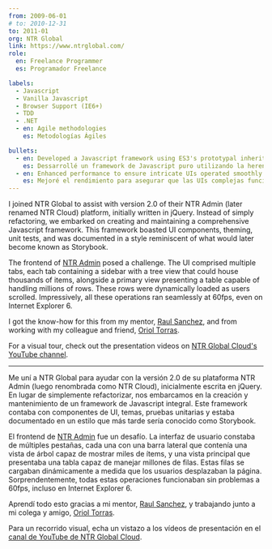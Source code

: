 ```yaml
---
from: 2009-06-01
# to: 2010-12-31
to: 2011-01
org: NTR Global
link: https://www.ntrglobal.com/
role:
  en: Freelance Programmer
  es: Programador Freelance

labels:
  - Javascript
  - Vanilla Javascript
  - Browser Support (IE6+)
  - TDD
  - .NET
  - en: Agile methodologies
    es: Metodologías Ágiles

bullets:
  - en: Developed a Javascript framework using ES3's prototypal inheritance
    es: Dessarrollé un framework de Javascript puro utilizando la herencia prototipal de ES3
  - en: Enhanced performance to ensure intricate UIs operated smoothly in older browsers
    es: Mejoré el rendimiento para asegurar que las UIs complejas funcionaran fluídamente en navegadores antiguos
---
```


I joined NTR Global to assist with version 2.0 of their NTR Admin (later renamed NTR Cloud) platform, initially written in jQuery. Instead of simply refactoring, we embarked on creating and maintaining a comprehensive Javascript framework. This framework boasted UI components, theming, unit tests, and was documented in a style reminiscent of what would later become known as Storybook.

The frontend of [NTR Admin][1] posed a challenge. The UI comprised multiple tabs, each tab containing a sidebar with a tree view that could house thousands of items, alongside a primary view presenting a table capable of handling millions of rows. These rows were dynamically loaded as users scrolled. Impressively, all these operations ran seamlessly at 60fps, even on Internet Explorer 6.

I got the know-how for this from my mentor, [Raul Sanchez][3], and from working with my colleague and friend, [Oriol Torras][4].

For a visual tour, check out the presentation videos on [NTR Global Cloud's YouTube channel][2].

---

Me uní a NTR Global para ayudar con la versión 2.0 de su plataforma NTR Admin (luego renombrada como NTR Cloud), inicialmente escrita en jQuery. En lugar de simplemente refactorizar, nos embarcamos en la creación y mantenimiento de un framework de Javascript integral. Este framework contaba con componentes de UI, temas, pruebas unitarias y estaba documentado en un estilo que más tarde sería conocido como Storybook.

El frontend de [NTR Admin][1] fue un desafío. La interfaz de usuario constaba de múltiples pestañas, cada una con una barra lateral que contenía una vista de árbol capaz de mostrar miles de ítems, y una vista principal que presentaba una tabla capaz de manejar millones de filas. Estas filas se cargaban dinámicamente a medida que los usuarios desplazaban la página. Sorprendentemente, todas estas operaciones funcionaban sin problemas a 60fps, incluso en Internet Explorer 6.

Aprendí todo esto gracias a mi mentor, [Raul Sanchez][3], y trabajando junto a mi colega y amigo, [Oriol Torras][4].

Para un recorrido visual, echa un vistazo a los vídeos de presentación en el [canal de YouTube de NTR Global Cloud][2].

[1]: https://www.youtube.com/watch?v=m8fOlPSi0tk
[2]: http://www.youtube.com/user/NTRGlobalCloud
[3]: https://www.linkedin.com/in/raulshred/
[4]: https://www.linkedin.com/in/oriol-torras-32869322/
